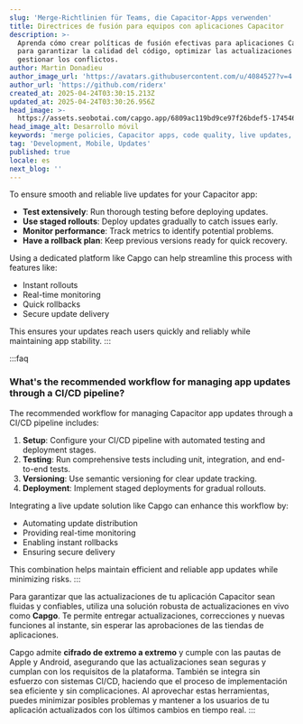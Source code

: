 ```yaml
---
slug: 'Merge-Richtlinien für Teams, die Capacitor-Apps verwenden'
title: Directrices de fusión para equipos con aplicaciones Capacitor
description: >-
  Aprenda cómo crear políticas de fusión efectivas para aplicaciones Capacitor
  para garantizar la calidad del código, optimizar las actualizaciones y
  gestionar los conflictos.
author: Martin Donadieu
author_image_url: 'https://avatars.githubusercontent.com/u/4084527?v=4'
author_url: 'https://github.com/riderx'
created_at: 2025-04-24T03:30:15.213Z
updated_at: 2025-04-24T03:30:26.956Z
head_image: >-
  https://assets.seobotai.com/capgo.app/6809ac119bd9ce97f26bdef5-1745465426956.jpg
head_image_alt: Desarrollo móvil
keywords: 'merge policies, Capacitor apps, code quality, live updates, branch management'
tag: 'Development, Mobile, Updates'
published: true
locale: es
next_blog: ''
---
```

To ensure smooth and reliable live updates for your Capacitor app:

-   **Test extensively**: Run thorough testing before deploying updates.
-   **Use staged rollouts**: Deploy updates gradually to catch issues early.
-   **Monitor performance**: Track metrics to identify potential problems.
-   **Have a rollback plan**: Keep previous versions ready for quick recovery.

Using a dedicated platform like Capgo can help streamline this process with features like:
- Instant rollouts
- Real-time monitoring
- Quick rollbacks
- Secure update delivery

This ensures your updates reach users quickly and reliably while maintaining app stability.
:::

:::faq
### What's the recommended workflow for managing app updates through a CI/CD pipeline?

The recommended workflow for managing Capacitor app updates through a CI/CD pipeline includes:

1. **Setup**: Configure your CI/CD pipeline with automated testing and deployment stages.
2. **Testing**: Run comprehensive tests including unit, integration, and end-to-end tests.
3. **Versioning**: Use semantic versioning for clear update tracking.
4. **Deployment**: Implement staged deployments for gradual rollouts.

Integrating a live update solution like Capgo can enhance this workflow by:
- Automating update distribution
- Providing real-time monitoring
- Enabling instant rollbacks
- Ensuring secure delivery

This combination helps maintain efficient and reliable app updates while minimizing risks.
:::

Para garantizar que las actualizaciones de tu aplicación Capacitor sean fluidas y confiables, utiliza una solución robusta de actualizaciones en vivo como **Capgo**. Te permite entregar actualizaciones, correcciones y nuevas funciones al instante, sin esperar las aprobaciones de las tiendas de aplicaciones.

Capgo admite **cifrado de extremo a extremo** y cumple con las pautas de Apple y Android, asegurando que las actualizaciones sean seguras y cumplan con los requisitos de la plataforma. También se integra sin esfuerzo con sistemas CI/CD, haciendo que el proceso de implementación sea eficiente y sin complicaciones. Al aprovechar estas herramientas, puedes minimizar posibles problemas y mantener a los usuarios de tu aplicación actualizados con los últimos cambios en tiempo real.
:::
